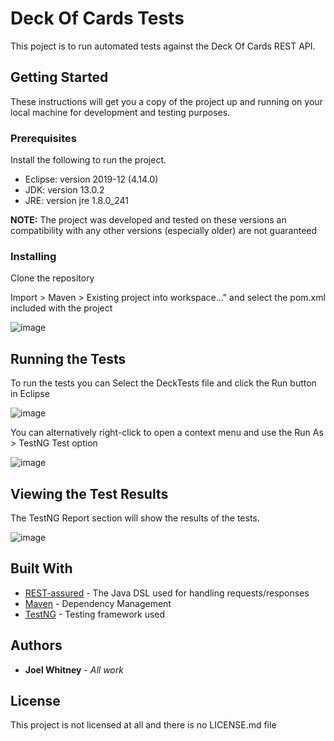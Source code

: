 # Deck Of Cards Tests

This poject is to run automated tests against the Deck Of Cards REST API.

## Getting Started

These instructions will get you a copy of the project up and running on your local machine for development and testing purposes.

### Prerequisites

Install the following to run the project.

* Eclipse: version 2019-12 (4.14.0)
* JDK: version 13.0.2
* JRE: version jre 1.8.0_241

**NOTE:** The project was developed and tested on these versions an compatibility with any other versions (especially older) are not guaranteed

### Installing

Clone the repository


Import > Maven > Existing project into workspace..." and select the pom.xml included with the project

![image](https://user-images.githubusercontent.com/65677020/82671224-7da92880-9c0c-11ea-9340-b4a917e667dd.png)


## Running the Tests

To run the tests you can Select the DeckTests file and click the Run button in Eclipse

![image](https://user-images.githubusercontent.com/65677020/82671854-85b59800-9c0d-11ea-9506-ae5113be4bda.png)

You can alternatively right-click to open a context menu and use the Run As > TestNG Test option

![image](https://user-images.githubusercontent.com/65677020/82671985-bac1ea80-9c0d-11ea-921f-cdb2abc5b872.png)

## Viewing the Test Results

The TestNG Report section will show the results of the tests.

![image](https://user-images.githubusercontent.com/65677020/82672058-d1684180-9c0d-11ea-8392-efc5fa7083e6.png)

## Built With

* [REST-assured](http://rest-assured.io/) - The Java DSL used for handling requests/responses
* [Maven](https://maven.apache.org/) - Dependency Management
* [TestNG](https://testng.org/doc/) - Testing framework used

## Authors

* **Joel Whitney** - *All work* 

## License

This project is not licensed at all and there is no LICENSE.md file
